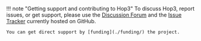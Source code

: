 !!! note "Getting support and contributing to Hop3"
    To discuss Hop3, report issues, or get support, please use the [Discussion Forum](https://github.com/abilian/hop3/discussions) and the [Issue Tracker](https://github.com/abilian/hop3/issues) currently hosted on GitHub.

    You can get direct support by [funding](./funding/) the project.
